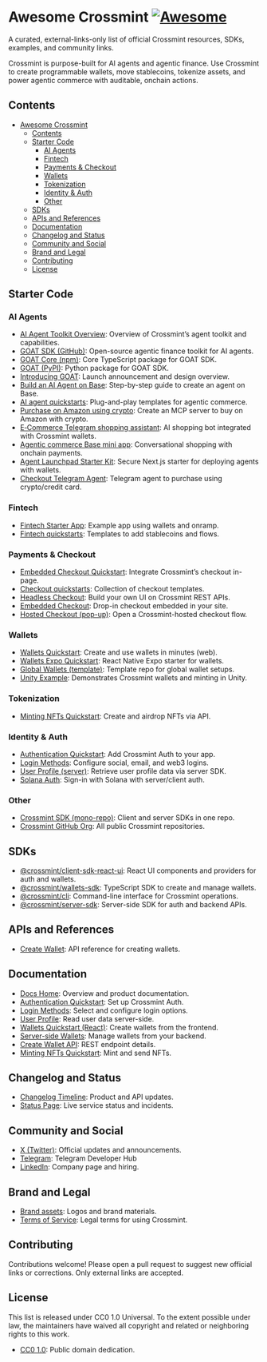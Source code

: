 # Awesome Crossmint [![Awesome](https://awesome.re/badge.svg)](https://awesome.re)

A curated, external-links-only list of official Crossmint resources, SDKs, examples, and community links.

Crossmint is purpose-built for AI agents and agentic finance. Use Crossmint to create programmable wallets, move stablecoins, tokenize assets, and power agentic commerce with auditable, onchain actions.

## Contents
- [Awesome Crossmint ](#awesome-crossmint-)
  - [Contents](#contents)
  - [Starter Code](#starter-code)
    - [AI Agents](#ai-agents)
    - [Fintech](#fintech)
    - [Payments \& Checkout](#payments--checkout)
    - [Wallets](#wallets)
    - [Tokenization](#tokenization)
    - [Identity \& Auth](#identity--auth)
    - [Other](#other)
  - [SDKs](#sdks)
  - [APIs and References](#apis-and-references)
  - [Documentation](#documentation)
  - [Changelog and Status](#changelog-and-status)
  - [Community and Social](#community-and-social)
  - [Brand and Legal](#brand-and-legal)
  - [Contributing](#contributing)
  - [License](#license)

## Starter Code
### AI Agents
- [AI Agent Toolkit Overview](https://docs.crossmint.com/solutions/ai-agents/introduction): Overview of Crossmint’s agent toolkit and capabilities.
- [GOAT SDK (GitHub)](https://github.com/goat-sdk/goat): Open-source agentic finance toolkit for AI agents.
- [GOAT Core (npm)](https://www.npmjs.com/package/@goat-sdk/core): Core TypeScript package for GOAT SDK.
- [GOAT (PyPI)](https://pypi.org/project/goat-sdk/): Python package for GOAT SDK.
- [Introducing GOAT](https://blog.crossmint.com/introducing-goat-great-onchain-agent-toolkit/): Launch announcement and design overview.
- [Build an AI Agent on Base](https://blog.crossmint.com/base-ai-agent-app/): Step-by-step guide to create an agent on Base.
- [AI agent quickstarts](https://www.crossmint.com/quickstarts): Plug-and-play templates for agentic commerce.
- [Purchase on Amazon using crypto](https://www.crossmint.com/quickstarts): Create an MCP server to buy on Amazon with crypto.
- [E‑Commerce Telegram shopping assistant](https://www.crossmint.com/quickstarts): AI shopping bot integrated with Crossmint wallets.
- [Agentic commerce Base mini app](https://www.crossmint.com/quickstarts): Conversational shopping with onchain payments.
- [Agent Launchpad Starter Kit](https://github.com/Crossmint/agent-launchpad-starter-kit): Secure Next.js starter for deploying agents with wallets.
- [Checkout Telegram Agent](https://github.com/Crossmint/crossmint-checkout-telegram-agent): Telegram agent to purchase using crypto/credit card.

### Fintech
- [Fintech Starter App](https://github.com/Crossmint/fintech-starter-app): Example app using wallets and onramp.
- [Fintech quickstarts](https://www.crossmint.com/quickstarts): Templates to add stablecoins and flows.

### Payments & Checkout
- [Embedded Checkout Quickstart](https://github.com/Crossmint/embedded-checkout-quickstart): Integrate Crossmint’s checkout in-page.
- [Checkout quickstarts](https://www.crossmint.com/quickstarts): Collection of checkout templates.
- [Headless Checkout](https://www.crossmint.com/quickstarts): Build your own UI on Crossmint REST APIs.
- [Embedded Checkout](https://www.crossmint.com/quickstarts): Drop-in checkout embedded in your site.
- [Hosted Checkout (pop-up)](https://www.crossmint.com/quickstarts): Open a Crossmint-hosted checkout flow.

### Wallets
- [Wallets Quickstart](https://github.com/Crossmint/wallets-quickstart): Create and use wallets in minutes (web).
- [Wallets Expo Quickstart](https://github.com/Crossmint/wallets-expo-quickstart): React Native Expo starter for wallets.
- [Global Wallets (template)](https://github.com/Crossmint/global-wallets): Template repo for global wallet setups.
- [Unity Example](https://github.com/Crossmint/unity-example): Demonstrates Crossmint wallets and minting in Unity.

### Tokenization
- [Minting NFTs Quickstart](https://docs.crossmint.com/minting/quickstarts/nfts): Create and airdrop NFTs via API.

### Identity & Auth
- [Authentication Quickstart](https://docs.crossmint.com/authentication/quickstart): Add Crossmint Auth to your app.
- [Login Methods](https://docs.crossmint.com/authentication/login-methods): Configure social, email, and web3 logins.
- [User Profile (server)](https://docs.crossmint.com/authentication/user-profile): Retrieve user profile data via server SDK.
- [Solana Auth](https://github.com/Crossmint/solana-auth): Sign-in with Solana with server/client auth.

### Other
- [Crossmint SDK (mono-repo)](https://github.com/Crossmint/crossmint-sdk): Client and server SDKs in one repo.
- [Crossmint GitHub Org](https://github.com/crossmint/): All public Crossmint repositories.

## SDKs
- [@crossmint/client-sdk-react-ui](https://www.npmjs.com/package/@crossmint/client-sdk-react-ui): React UI components and providers for auth and wallets.
- [@crossmint/wallets-sdk](https://www.npmjs.com/package/@crossmint/wallets-sdk): TypeScript SDK to create and manage wallets.
- [@crossmint/cli](https://www.npmjs.com/package/@crossmint/cli): Command-line interface for Crossmint operations.
- [@crossmint/server-sdk](https://www.npmjs.com/package/@crossmint/server-sdk): Server-side SDK for auth and backend APIs.

## APIs and References
- [Create Wallet](https://docs.crossmint.com/api-reference/wallets/create-wallet): API reference for creating wallets.

## Documentation
- [Docs Home](https://docs.crossmint.com/): Overview and product documentation.
- [Authentication Quickstart](https://docs.crossmint.com/authentication/quickstart): Set up Crossmint Auth.
- [Login Methods](https://docs.crossmint.com/authentication/login-methods): Select and configure login options.
- [User Profile](https://docs.crossmint.com/authentication/user-profile): Read user data server-side.
- [Wallets Quickstart (React)](https://docs.crossmint.com/wallets/quickstarts/react): Create wallets from the frontend.
- [Server-side Wallets](https://docs.crossmint.com/wallets/quickstarts/server-side-wallets): Manage wallets from your backend.
- [Create Wallet API](https://docs.crossmint.com/api-reference/wallets/create-wallet): REST endpoint details.
- [Minting NFTs Quickstart](https://docs.crossmint.com/minting/quickstarts/nfts): Mint and send NFTs.

## Changelog and Status
- [Changelog Timeline](https://docs.crossmint.com/changelog/timeline): Product and API updates.
- [Status Page](https://status.crossmint.com/): Live service status and incidents.

## Community and Social
- [X (Twitter)](https://twitter.com/crossmint): Official updates and announcements.
- [Telegram](https://t.me/crossmintdevs): Telegram Developer Hub
- [LinkedIn](https://www.linkedin.com/company/crossmint-io): Company page and hiring.

## Brand and Legal
- [Brand assets](https://brandfetch.com/crossmint.io): Logos and brand materials.
- [Terms of Service](https://www.crossmint.com/legal/terms-of-service): Legal terms for using Crossmint.

## Contributing
Contributions welcome! Please open a pull request to suggest new official links or corrections. Only external links are accepted.

## License
This list is released under CC0 1.0 Universal. To the extent possible under law, the maintainers have waived all copyright and related or neighboring rights to this work.
- [CC0 1.0](https://creativecommons.org/publicdomain/zero/1.0/): Public domain dedication.
